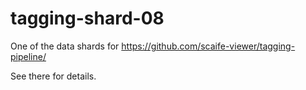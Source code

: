 # tagging-shard-08

One of the data shards for https://github.com/scaife-viewer/tagging-pipeline/

See there for details.
